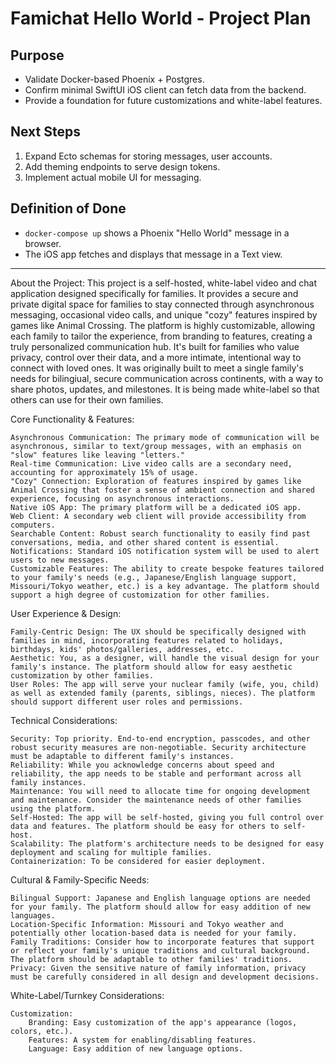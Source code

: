 # Famichat Hello World - Project Plan

## Purpose
- Validate Docker-based Phoenix + Postgres.
- Confirm minimal SwiftUI iOS client can fetch data from the backend.
- Provide a foundation for future customizations and white-label features.

## Next Steps
1. Expand Ecto schemas for storing messages, user accounts.
2. Add theming endpoints to serve design tokens.
3. Implement actual mobile UI for messaging.

## Definition of Done
- `docker-compose up` shows a Phoenix "Hello World" message in a browser.
- The iOS app fetches and displays that message in a Text view.


---

About the Project:
This project is a self-hosted, white-label video and chat application designed specifically for families. It provides a secure and private digital space for families to stay connected through asynchronous messaging, occasional video calls, and unique "cozy" features inspired by games like Animal Crossing. The platform is highly customizable, allowing each family to tailor the experience, from branding to features, creating a truly personalized communication hub. It's built for families who value privacy, control over their data, and a more intimate, intentional way to connect with loved ones. It was originally built to meet a single family's needs for bilingiual, secure communication across continents, with a way to share photos, updates, and milestones. It is being made white-label so that others can use for their own families.

Core Functionality & Features:

    Asynchronous Communication: The primary mode of communication will be asynchronous, similar to text/group messages, with an emphasis on "slow" features like leaving "letters."
    Real-time Communication: Live video calls are a secondary need, accounting for approximately 15% of usage.
    "Cozy" Connection: Exploration of features inspired by games like Animal Crossing that foster a sense of ambient connection and shared experience, focusing on asynchronous interactions.
    Native iOS App: The primary platform will be a dedicated iOS app.
    Web Client: A secondary web client will provide accessibility from computers.
    Searchable Content: Robust search functionality to easily find past conversations, media, and other shared content is essential.
    Notifications: Standard iOS notification system will be used to alert users to new messages.
    Customizable Features: The ability to create bespoke features tailored to your family's needs (e.g., Japanese/English language support, Missouri/Tokyo weather, etc.) is a key advantage. The platform should support a high degree of customization for other families.

User Experience & Design:

    Family-Centric Design: The UX should be specifically designed with families in mind, incorporating features related to holidays, birthdays, kids' photos/galleries, addresses, etc.
    Aesthetic: You, as a designer, will handle the visual design for your family's instance. The platform should allow for easy aesthetic customization by other families.
    User Roles: The app will serve your nuclear family (wife, you, child) as well as extended family (parents, siblings, nieces). The platform should support different user roles and permissions.

Technical Considerations:

    Security: Top priority. End-to-end encryption, passcodes, and other robust security measures are non-negotiable. Security architecture must be adaptable to different family's instances.
    Reliability: While you acknowledge concerns about speed and reliability, the app needs to be stable and performant across all family instances.
    Maintenance: You will need to allocate time for ongoing development and maintenance. Consider the maintenance needs of other families using the platform.
    Self-Hosted: The app will be self-hosted, giving you full control over data and features. The platform should be easy for others to self-host.
    Scalability: The platform's architecture needs to be designed for easy deployment and scaling for multiple families.
    Containerization: To be considered for easier deployment.

Cultural & Family-Specific Needs:

    Bilingual Support: Japanese and English language options are needed for your family. The platform should allow for easy addition of new languages.
    Location-Specific Information: Missouri and Tokyo weather and potentially other location-based data is needed for your family.
    Family Traditions: Consider how to incorporate features that support or reflect your family's unique traditions and cultural background. The platform should be adaptable to other families' traditions.
    Privacy: Given the sensitive nature of family information, privacy must be carefully considered in all design and development decisions.

White-Label/Turnkey Considerations:

    Customization:
        Branding: Easy customization of the app's appearance (logos, colors, etc.).
        Features: A system for enabling/disabling features.
        Language: Easy addition of new language options.